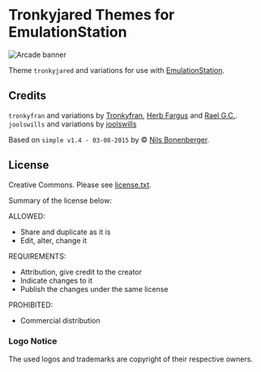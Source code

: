 # Tronkyjared Themes for EmulationStation

![Arcade banner](mame/art/mame_art_blur.jpg)

Theme `tronkyjared` and variations for use with [EmulationStation](http://www.emulationstation.org/).

## Credits

`tronkyfran` and variations by [Tronkyfran](https://github.com/tronkyfran), [Herb Fargus](https://github.com/HerbFargus) and [Rael G.C.](https://github.com/raelgc/).
`joolswills` and variations by [joolswills](https://github.com/joolswills)

Based on `simple v1.4 - 03-08-2015` by © [Nils Bonenberger](http://blog.nilsbyte.de/).

## License

Creative Commons. Please see [license.txt](license.txt).

Summary of the license below:

ALLOWED:
- Share and duplicate as it is
- Edit, alter, change it

REQUIREMENTS:
- Attribution, give credit to the creator
- Indicate changes to it
- Publish the changes under the same license

PROHIBITED:   
- Commercial distribution

### Logo Notice

The used logos and trademarks are copyright of their respective owners.